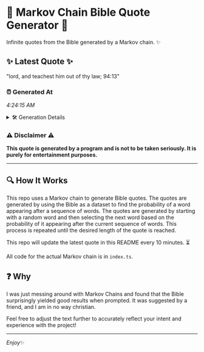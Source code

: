 # 📖 Markov Chain Bible Quote Generator 📖

Infinite quotes from the Bible generated by a Markov chain. ✨

## ✨ Latest Quote ✨
"lord, and teachest him out of thy law; 94:13"

### ⏰ Generated At
*4:24:15 AM*

<details>
    <summary>🛠️ Generation Details</summary>
    <p>
        <strong>🌱 Seed:</strong> lord,<br>
        <strong>🔄 Iterations:</strong> 8<br>
        <strong>📜 Context History:</strong><br>[ lord, ]: and<br>[ lord,, and ]: teachest<br>[ lord,, and, teachest ]: him<br>[ lord,, and, teachest, him ]: out<br>[ lord,, and, teachest, him, out ]: of<br>[ lord,, and, teachest, him, out, of ]: thy<br>[ and, teachest, him, out, of, thy ]: law;<br>[ teachest, him, out, of, thy, law; ]: 94:13<br>
    </p>
</details>

### ⚠️ Disclaimer ⚠️
**This quote is generated by a program and is not to be taken seriously. It is purely for entertainment purposes.**

---

## 🔍 How It Works

This repo uses a Markov chain to generate Bible quotes. The quotes are generated by using the Bible as a dataset to find the probability of a word appearing after a sequence of words. The quotes are generated by starting with a random word and then selecting the next word based on the probability of it appearing after the current sequence of words. This process is repeated until the desired length of the quote is reached.

This repo will update the latest quote in this README every 10 minutes. ⏳

All code for the actual Markov chain is in `index.ts`.

## ❓ Why

I was just messing around with Markov Chains and found that the Bible surprisingly yielded good results when prompted. 
It was suggested by a friend, and I am in no way christian.

Feel free to adjust the text further to accurately reflect your intent and experience with the project!

---

*Enjoy*✨
